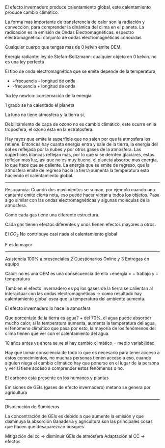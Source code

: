 El efecto invernadero produce calentamiento global, este calentamiento produce cambio climático.

La forma mas importante de transferencia de calor son la radiación y convección, para comprender la dinámica del clima en el planeta.
La radicación es la emisión de Ondas Electromagnéticas.
espectro electromagnético: conjunto de ondas electromagnéticas conocidas 

Cualquier cuerpo que tengas mas de 0 kelvin emite OEM.

Energía radiante: ley de Stefan-Boltzmann: cualquier objeto en 0 kelvin. no es una ley perfecta

El tipo de onda electromagnética que se emite depende de la temperatura, 
+ +frecuencia - longitud de onda
+ -frecuencia + longitud de onda

1ra ley newton: conservación de la energía

1 grado se ha calentado el planeta

La luna no tiene atmosfera y la tierra si, 

Debilitamiento de capa de ozono no es cambio climático, este ocurre en la troposfera, el ozono esta en la estratosfera.

Hay rayos que emite la superficie que no salen por que la atmosfera los retiene.
Entonces hay cuanta energía entra y sale de la tierra, la energía del sol es reflejada por la nubes y por otros gases de la atmosfera.
Las superficies blancas reflejan mas, por lo que si se derriten glaciares, estos reflejan mas luz, así que no es muy bueno, el planeta absorbe mas energía, lo que hace que se caliente.
La energía que se emite de regreso, que la atmosfera emite de regreso hacia la tierra aumenta la temperatura esto haciendo el calentamiento global.

---


Resonancia: Cuando dos movimientos se suman, por ejemplo cuando una cantante emite cierta nota, eso puede hacer vibrar a todos los objetos.
Pasa algo similar con las ondas electromagnéticas y algunas moléculas de la atmosfera.

Como cada gas tiene una diferente estructura.

Cada gas tienen efectos diferentes y unos tienen efectos mayores a otros.

El  $CO_2$ No contribuye casi nada al calentamiento global

F es lo mayor

---

Asistencia 100% a presenciales
2 Cuestionarios Online y 3 Entregas en equipo

Calor: no es una OEM es una consecuencia de ello
+energía = + trabajo y + temperatura

También el efecto invernadero es pq los gases de la tierra se calientan al interactuar con las ondas electromagnéticas -> como resultado hay calentamiento global osea que la temperatura del ambiente aumenta.

El efecto invernadero lo hace la atmosfera

Que porcentaje de la tierra es agua? + del 70%, el agua puede absorber mucho calor, si la temperatura aumenta, aumenta la temperatura del agua, el fenómeno climático que pasa por esto, la mayoría de los fenómenos del clima tienen que ver con el calentamiento del agua.

10 años antes vs ahora se ve si hay cambio climático = medio variabilidad


Hay que tomar consciencia de todo lo que es necesario para tener acceso a estos conocimientos, no muchas personas tienen acceso a eso, cuando alguien niega el cambio climático hay que ponerse en el lugar de la persona y ver si tiene acceso a comprender estos fenómenos o no.



El carbono esta presente en los humanos y plantas

Emisiones de GEIs (gases de efecto invernadero)
metano se genera por agricultura


---

Disminución de Sumideros

La concentración de GEIs es debido a que aumente la emisión y que disminuya la absorción
Ganadería y agricultura son las principales cosas que hacen que desaparezcan bosques 

Mitigación del cc -> disminuir GEIs de atmosfera
Adaptación al CC -> efectos






